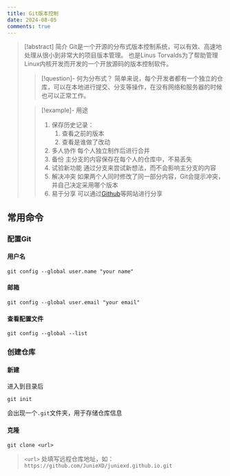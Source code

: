 ```yaml
---
title: Git版本控制
date: 2024-08-05
comments: true
---
```


> [!abstract] 简介
> Git是一个开源的分布式版本控制系统，可以有效、高速地处理从很小到非常大的项目版本管理。
> 也是Linus Torvalds为了帮助管理Linux内核开发而开发的一个开放源码的版本控制软件。
> > [!question]- 何为分布式？
> > 简单来说，每个开发者都有一个独立的仓库，可以在本地进行提交、分支等操作，在没有网络和服务器的时候也可以正常工作。
> 
> > [!example]- 用途
> > 1. 保存历史记录：
> > 	1. 查看之前的版本
> > 	2. 查看是谁做了改动
> > 2. 多人协作
> > 	每个人独立制作后进行合并
> > 3. 备份
> > 	主分支的内容保存在每个人的仓库中，不易丢失
> > 4. 试验新功能
> > 	通过分支来尝试新想法，而不会影响主分支的内容
> > 5. 解决冲突
> > 	如果两个人同时修改了同一部分内容，Git会提示冲突，并自己决定采用哪个版本
> > 6. 易于分享
> > 	可以通过[Github](https://github.com/)等网站进行分享

## 常用命令

### 配置Git

#### 用户名

```
git config --global user.name "your name"
```

#### 邮箱

```
git config --global user.email "your email"
```

#### 查看配置文件

```
git config --global --list
```

### 创建仓库

#### 新建

进入到目录后
```
git init
```
会出现一个`.git`文件夹，用于存储仓库信息

#### 克隆

```
git clone <url>
```
> `<url>` 处填写远程仓库地址，如：`https://github.com/JunieXD/juniexd.github.io.git`


